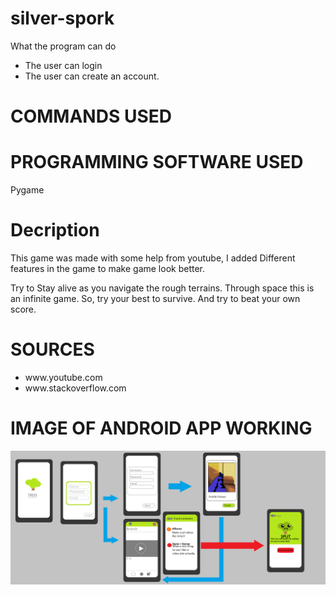 # silver-spork

What the program can do
  - The user can login
  - The user can create an account.

# COMMANDS USED

# PROGRAMMING SOFTWARE USED
Pygame

# Decription
This game was made with some help from youtube, I added Different features in the game to make game look better.

Try to Stay alive as you navigate the rough terrains. Through space this is an infinite game. So,
try your best to survive. And try to beat your own score.
# SOURCES
<ul>
  <li>www.youtube.com</li>
  <li>www.stackoverflow.com</li>
</ul>

# IMAGE OF ANDROID APP WORKING
<img src="appDevelopment.png"   />


